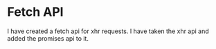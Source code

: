 # Fetch API
I have created a fetch api for xhr requests. I have taken the xhr api and added the promises api to it.
